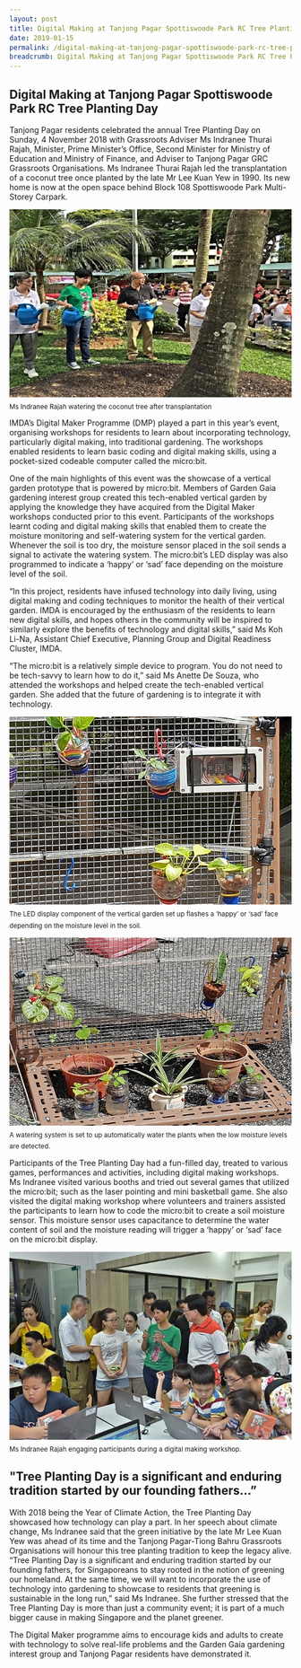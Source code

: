 ```yaml
---
layout: post
title: Digital Making at Tanjong Pagar Spottiswoode Park RC Tree Planting Day
date: 2019-01-15
permalink: /digital-making-at-tanjong-pagar-spottiswoode-park-rc-tree-planting-day/
breadcrumb: Digital Making at Tanjong Pagar Spottiswoode Park RC Tree Planting Day
---
```


## Digital Making at Tanjong Pagar Spottiswoode Park RC Tree Planting Day

Tanjong Pagar residents celebrated the annual Tree Planting Day on Sunday, 4 November 2018 with Grassroots Adviser Ms Indranee Thurai
Rajah, Minister, Prime Minister’s Office, Second Minister for Ministry of Education and Ministry of Finance, and Adviser to Tanjong Pagar
GRC Grassroots Organisations. Ms Indranee Thurai Rajah led the transplantation of a coconut tree once planted by the late Mr Lee Kuan Yew
in 1990. Its new home is now at the open space behind Block 108 Spottiswoode Park Multi-Storey Carpark.

![digital-making-at-tanjong-pagar-spottiswoode-park-rc-tree-planting-day](/images/stories/features/digital-making-at-tanjong-pagar-spottiswoode-park-rc-tree-planting-day/digital-making-at-tanjong-pagar-spottiswoode-park-rc-tree-planting-day1.jpg)<br> 
<sub>Ms Indranee Rajah watering the coconut tree after transplantation</sub>

IMDA’s Digital Maker Programme (DMP) played a part in this year’s event, organising workshops for residents to learn about incorporating technology, particularly digital making, into traditional gardening. The workshops enabled residents to learn basic coding and digital making skills, using a pocket-sized codeable computer called the micro:bit. 

 

One of the main highlights of this event was the showcase of a vertical garden prototype that is powered by micro:bit. Members of Garden Gaia gardening interest group created this tech-enabled vertical garden by applying the knowledge they have acquired from the Digital Maker workshops conducted prior to this event. Participants of the workshops learnt coding and digital making skills that enabled them to create the moisture monitoring and self-watering system for the vertical garden. Whenever the soil is too dry, the moisture sensor placed in the soil sends a signal to activate the watering system. The micro:bit’s LED display was also programmed to indicate a ‘happy’ or ‘sad’ face depending on the moisture level of the soil.

 

“In this project, residents have infused technology into daily living, using digital making and coding techniques to monitor the health of their vertical garden. IMDA is encouraged by the enthusiasm of the residents to learn new digital skills, and hopes others in the community will be inspired to similarly explore the benefits of technology and digital skills,” said Ms Koh Li-Na, Assistant Chief Executive, Planning Group and Digital Readiness Cluster, IMDA.

 

 

“The micro:bit is a relatively simple device to program. You do not need to be tech-savvy to learn how to do it,” said Ms Anette De Souza, who attended the workshops and helped create the tech-enabled vertical garden. She added that the future of gardening is to integrate it with technology.

![digital-making-at-tanjong-pagar-spottiswoode-park-rc-tree-planting-day](/images/stories/features/digital-making-at-tanjong-pagar-spottiswoode-park-rc-tree-planting-day/digital-making-at-tanjong-pagar-spottiswoode-park-rc-tree-planting-day2.jpg)<br>
<sub>The LED display component of the vertical garden set up flashes a ‘happy’ or ‘sad’ face depending on the moisture level in the soil.</sub>

![digital-making-at-tanjong-pagar-spottiswoode-park-rc-tree-planting-day](/images/stories/features/digital-making-at-tanjong-pagar-spottiswoode-park-rc-tree-planting-day/digital-making-at-tanjong-pagar-spottiswoode-park-rc-tree-planting-day3.jpg)<br>
<sub>A watering system is set to up automatically water the plants when the low moisture levels are detected.</sub>

Participants of the Tree Planting Day had a fun-filled day, treated to various games, performances and activities, including digital making workshops. Ms Indranee visited various booths and tried out several games that utilized the micro:bit; such as the laser pointing and mini basketball game. She also visited the digital making workshop where volunteers and trainers assisted the participants to learn how to code the micro:bit to create a soil moisture sensor. This moisture sensor uses capacitance to determine the water content of soil and the moisture reading will trigger a ‘happy’ or ‘sad’ face on the micro:bit display.

![digital-making-at-tanjong-pagar-spottiswoode-park-rc-tree-planting-day](/images/stories/features/digital-making-at-tanjong-pagar-spottiswoode-park-rc-tree-planting-day/digital-making-at-tanjong-pagar-spottiswoode-park-rc-tree-planting-day4.jpg)<br>
<sub>Ms Indranee Rajah engaging participants during a digital making workshop.</sub>

## "Tree Planting Day is a significant and enduring tradition started by our founding fathers...”
With 2018 being the Year of Climate Action, the Tree Planting Day showcased how technology can play a part. In her speech about climate change, Ms Indranee said that the green initiative by the late Mr Lee Kuan Yew was ahead of its time and the Tanjong Pagar-Tiong Bahru Grassroots Organisations will honour this tree planting tradition to keep the legacy alive. “Tree Planting Day is a significant and enduring tradition started by our founding fathers, for Singaporeans to stay rooted in the notion of greening our homeland. At the same time, we will want to incorporate the use of technology into gardening to showcase to residents that greening is sustainable in the long run,” said Ms Indranee. She further stressed that the Tree Planting Day is more than just a community event; it is part of a much bigger cause in making Singapore and the planet greener.

 

The Digital Maker programme aims to encourage kids and adults to create with technology to solve real-life problems and the Garden Gaia gardening interest group and Tanjong Pagar residents have demonstrated it.


